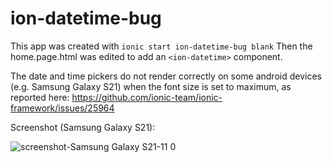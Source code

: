 # ion-datetime-bug

This app was created with `ionic start ion-datetime-bug blank`
Then the home.page.html was edited to add an `<ion-datetime>` component.

The date and time pickers do not render correctly on some android devices (e.g. Samsung Galaxy S21) when the font size is set to maximum, 
as reported here: https://github.com/ionic-team/ionic-framework/issues/25964

Screenshot (Samsung Galaxy S21):

![screenshot-Samsung Galaxy S21-11 0](https://user-images.githubusercontent.com/3269489/191107128-b6b0b81c-23a7-46ea-9d29-ae6a81b64a3b.png)
